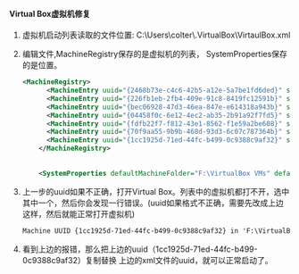 #### Virtual Box虚拟机修复

1. 虚拟机启动列表读取的文件位置: C:\Users\colter\\.VirtualBox\VirtaulBox.xml

2. 编辑文件,MachineRegistry保存的是虚拟机的列表， SystemProperties保存的是位置。

   ```xml
   <MachineRegistry>
         <MachineEntry uuid="{2468b73e-c4c6-42b5-a12e-5a7be1fd6ded}" src="F:\VirtualBox VMs\Arch Linux\Arch Linux.vbox"/>
         <MachineEntry uuid="{226fb1eb-2fb4-409e-91c8-8419fc12591b}" src="F:\VirtualBox VMs\ElementaryOS\ElementaryOS.vbox"/>
         <MachineEntry uuid="{bec06928-47d3-46ea-847e-e614318a943b}" src="F:\VirtualBox VMs\Linux Mint\Linux Mint.vbox"/>
         <MachineEntry uuid="{04458f0c-6e12-4ec2-ab35-2b91a92f7fd5}" src="F:\VirtualBox VMs\Lubuntu\Lubuntu.vbox"/>
         <MachineEntry uuid="{fdfb22f7-f812-43e1-8562-f1e59a2be608}" src="F:\VirtualBox VMs\Manjaro\Manjaro.vbox"/>
         <MachineEntry uuid="{70f9aa55-9b9b-468d-93d3-6c07c787364b}" src="F:\VirtualBox VMs\Mint\Mint.vbox"/>
         <MachineEntry uuid="{1cc1925d-71ed-44fc-b499-0c9388c9af32}" src="F:\VirtualBox VMs\Xubuntu\Xubuntu.vbox"/>
       </MachineRegistry>
       
       
       <SystemProperties defaultMachineFolder="F:\VirtualBox VMs" defaultHardDiskFormat="VDI" VRDEAuthLibrary="VBoxAuth" webServiceAuthLibrary="VBoxAuth" LogHistoryCount="3" exclusiveHwVirt="false"/>	
   ```

3. 上一步的uuid如果不正确，打开Virtual Box。列表中的虚拟机都打不开，选中其中一个，然后你会发现一行错误。(uuid如果格式不正确，需要先改成上边这样，然后就能正常打开虚拟机)

   ```txt
   Machine UUID {1cc1925d-71ed-44fc-b499-0c9388c9af32} in 'F:\VirtualBox VMs\Xubuntu\Xubuntu.vbox' doesn't match its UUID {1cc1925d-71ed-44fc-b499-0c9388c9af12} in the registry file 'C:\Users\colter\.VirtualBox\VirtualBox.xml'.
   ```

4. 看到上边的报错，那么把上边的uuid（1cc1925d-71ed-44fc-b499-0c9388c9af32）复制替换 上边的xml文件的uuid，就可以正常启动了。
